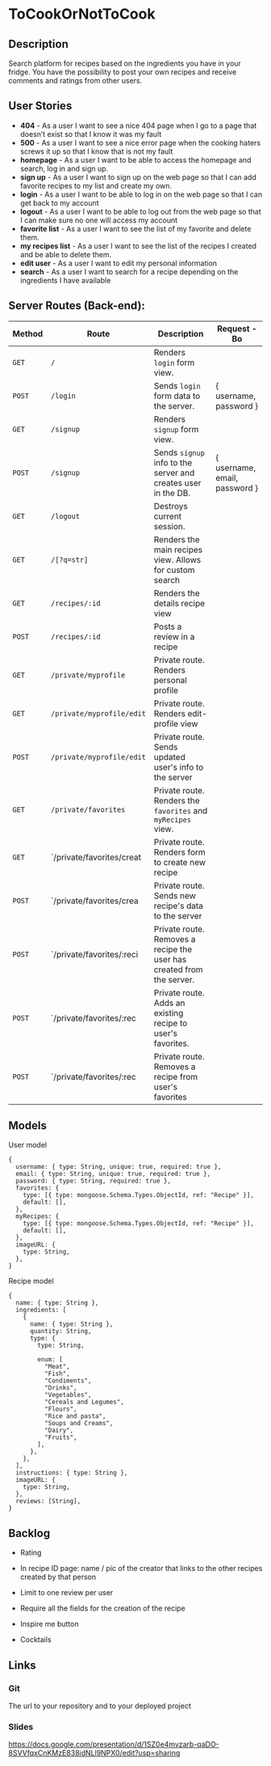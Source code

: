 # ToCookOrNotToCook

## Description

Search platform for recipes based on the ingredients you have in your fridge. You have the possibility to post your own recipes and receive comments and ratings from other users.

## User Stories

- **404** - As a user I want to see a nice 404 page when I go to a page that doesn’t exist so that I know it was my fault
- **500** - As a user I want to see a nice error page when the cooking haters screws it up so that I know that is not my fault
- **homepage** - As a user I want to be able to access the homepage and search, log in and sign up.
- **sign up** - As a user I want to sign up on the web page so that I can add favorite recipes to my list and create my own.
- **login** - As a user I want to be able to log in on the web page so that I can get back to my account
- **logout** - As a user I want to be able to log out from the web page so that I can make sure no one will access my account
- **favorite list** - As a user I want to see the list of my favorite and delete them.
- **my recipes list** - As a user I want to see the list of the recipes I created and be able to delete them.
- **edit user** - As a user I want to edit my personal information
- **search** - As a user I want to search for a recipe depending on the ingredients I have available

## Server Routes (Back-end):

| **Method** | **Route**                 | **Description**                                                       | Request - Bo                  |
| ---------- | ------------------------- | --------------------------------------------------------------------- | ----------------------------- |
| `GET`      | `/`                       | Renders `login` form view.                                            |                               |
| `POST`     | `/login`                  | Sends `login` form data to the server.                                | { username, password }        |
| `GET`      | `/signup`                 | Renders `signup` form view.                                           |                               |
| `POST`     | `/signup`                 | Sends `signup` info to the server and creates user in the DB.         | { username, email, password } |
| `GET`      | `/logout`                 | Destroys current session.                                             |                               |
| `GET`      | `/[?q=str]`               | Renders the main recipes view. Allows for custom search               |                               |
| `GET`      | `/recipes/:id`            | Renders the details recipe view                                       |                               |
| `POST`     | `/recipes/:id`            | Posts a review in a recipe                                            |                               |
| `GET`      | `/private/myprofile`      | Private route. Renders personal profile                               |                               |
| `GET`      | `/private/myprofile/edit` | Private route. Renders edit-profile view                              |                               |
| `POST`     | `/private/myprofile/edit` | Private route. Sends updated user's info to the server                |                               |
| `GET`      | `/private/favorites`      | Private route. Renders the `favorites` and `myRecipes` view.          |                               |
| `GET`      | `/private/favorites/creat | Private route. Renders form to create new recipe                      |                               |
| `POST`     | `/private/favorites/crea  | Private route. Sends new recipe's data to the server                  |                               |
| `POST`     | `/private/favorites/:reci | Private route. Removes a recipe the user has created from the server. |                               |
| `POST`     | `/private/favorites/:rec  | Private route. Adds an existing recipe to user's favorites.           |                               |
| `POST`     | `/private/favorites/:rec  | Private route. Removes a recipe from user's favorites                 |                               |

## Models

User model

```
{
  username: { type: String, unique: true, required: true },
  email: { type: String, unique: true, required: true },
  password: { type: String, required: true },
  favorites: {
    type: [{ type: mongoose.Schema.Types.ObjectId, ref: "Recipe" }],
    default: [],
  },
  myRecipes: {
    type: [{ type: mongoose.Schema.Types.ObjectId, ref: "Recipe" }],
    default: [],
  },
  imageURL: {
    type: String,
  },
}

```

Recipe model

```
{
  name: { type: String },
  ingredients: [
    {
      name: { type: String },
      quantity: String,
      type: {
        type: String,

        enum: [
          "Meat",
          "Fish",
          "Condiments",
          "Drinks",
          "Vegetables",
          "Cereals and Legumes",
          "Flours",
          "Rice and pasta",
          "Soups and Creams",
          "Dairy",
          "Fruits",
        ],
      },
    },
  ],
  instructions: { type: String },
  imageURL: {
    type: String,
  },
  reviews: [String],
}
```

## Backlog

- Rating

- In recipe ID page: name / pic of the creator that links to the other recipes created by that person
- Limit to one review per user
- Require all the fields for the creation of the recipe
- Inspire me button
- Cocktails

## Links

### Git

The url to your repository and to your deployed project

### Slides

https://docs.google.com/presentation/d/1SZ0e4mvzarb-qaDO-8SVVfqxCnKMzE838idNLl9NPX0/edit?usp=sharing
